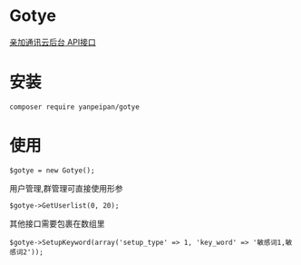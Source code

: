Gotye
=====

[亲加通讯云后台 API接口](http://www.gotye.com.cn/docs/ime/restapi.html)

# 安装

```
composer require yanpeipan/gotye
```

# 使用

```
$gotye = new Gotye();
```

用户管理,群管理可直接使用形参

```
$gotye->GetUserlist(0, 20);
```

其他接口需要包裹在数组里

```
$gotye->SetupKeyword(array('setup_type' => 1, 'key_word' => '敏感词1,敏感词2'));
```
